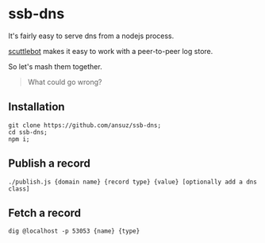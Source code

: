 # ssb-dns

It's fairly easy to serve dns from a nodejs process.

[scuttlebot](http://ssbc.github.io/scuttlebot/) makes it easy to work with a peer-to-peer log store.

So let's mash them together.

> What could go wrong?

## Installation

```
git clone https://github.com/ansuz/ssb-dns;
cd ssb-dns;
npm i;
```

## Publish a record

```
./publish.js {domain name} {record type} {value} [optionally add a dns class]
```

## Fetch a record

```
dig @localhost -p 53053 {name} {type}
```


